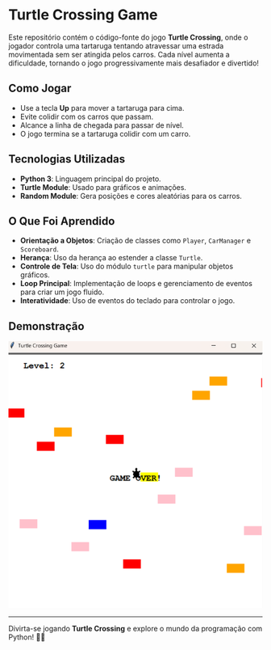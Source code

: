 # Turtle Crossing Game

Este repositório contém o código-fonte do jogo **Turtle Crossing**, onde o jogador controla uma tartaruga tentando atravessar uma estrada movimentada sem ser atingida pelos carros. Cada nível aumenta a dificuldade, tornando o jogo progressivamente mais desafiador e divertido!

## Como Jogar
- Use a tecla **Up** para mover a tartaruga para cima.
- Evite colidir com os carros que passam.
- Alcance a linha de chegada para passar de nível.
- O jogo termina se a tartaruga colidir com um carro.

## Tecnologias Utilizadas
- **Python 3**: Linguagem principal do projeto.
- **Turtle Module**: Usado para gráficos e animações.
- **Random Module**: Gera posições e cores aleatórias para os carros.

## O Que Foi Aprendido
- **Orientação a Objetos**: Criação de classes como `Player`, `CarManager` e `Scoreboard`.
- **Herança**: Uso da herança ao estender a classe `Turtle`.
- **Controle de Tela**: Uso do módulo `turtle` para manipular objetos gráficos.
- **Loop Principal**: Implementação de loops e gerenciamento de eventos para criar um jogo fluido.
- **Interatividade**: Uso de eventos do teclado para controlar o jogo.

## Demonstração
![Turtle Crossing Game](image/turtle-crossing-game.png)

---
Divirta-se jogando **Turtle Crossing** e explore o mundo da programação com Python! 🐢🚗